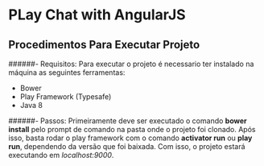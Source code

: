 # PLay Chat with AngularJS

## Procedimentos Para Executar Projeto

######- Requisitos:
Para executar o projeto é necessario ter instalado na máquina as seguintes ferramentas:

* Bower
* Play Framework (Typesafe)
* Java 8
    
    
    
######- Passos:
Primeiramente deve ser executado o comando **bower install** pelo prompt de comando na pasta onde o projeto foi clonado.
Após isso, basta rodar o play framework com o comando **activator run** ou **play run**, dependendo da versão que foi baixada.
Com isso, o projeto estará executando em *localhost:9000*.
    
